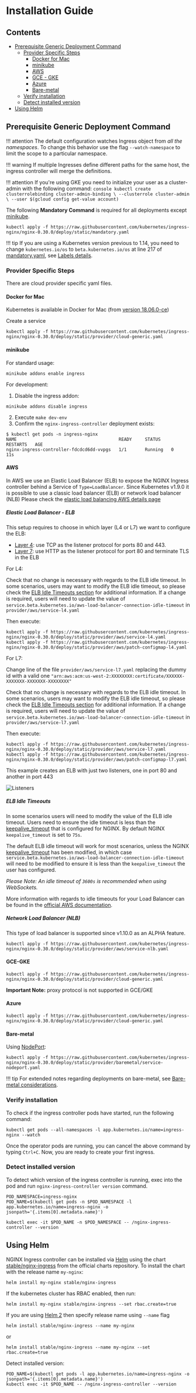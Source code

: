 # Installation Guide

## Contents

- [Prerequisite Generic Deployment Command](#prerequisite-generic-deployment-command)
  - [Provider Specific Steps](#provider-specific-steps)
    - [Docker for Mac](#docker-for-mac)
    - [minikube](#minikube)
    - [AWS](#aws)
    - [GCE - GKE](#gce-gke)
    - [Azure](#azure)
    - [Bare-metal](#bare-metal)
  - [Verify installation](#verify-installation)
  - [Detect installed version](#detect-installed-version)
- [Using Helm](#using-helm)

## Prerequisite Generic Deployment Command

!!! attention
    The default configuration watches Ingress object from *all the namespaces*.
    To change this behavior use the flag `--watch-namespace` to limit the scope to a particular namespace.

!!! warning
    If multiple Ingresses define different paths for the same host, the ingress controller will merge the definitions.

!!! attention
    If you're using GKE you need to initialize your user as a cluster-admin with the following command:
    ```console
    kubectl create clusterrolebinding cluster-admin-binding \
      --clusterrole cluster-admin \
      --user $(gcloud config get-value account)
    ```

The following **Mandatory Command** is required for all deployments except [minikube](#minikube).

```console
kubectl apply -f https://raw.githubusercontent.com/kubernetes/ingress-nginx/nginx-0.30.0/deploy/static/mandatory.yaml
```

!!! tip
    If you are using a Kubernetes version previous to 1.14, you need to change `kubernetes.io/os` to `beta.kubernetes.io/os` at line 217 of [mandatory.yaml](https://github.com/kubernetes/ingress-nginx/blob/master/deploy/static/mandatory.yaml#L217), see [Labels details](https://kubernetes.io/docs/reference/kubernetes-api/labels-annotations-taints/).

### Provider Specific Steps

There are cloud provider specific yaml files.

#### Docker for Mac

Kubernetes is available in Docker for Mac (from [version 18.06.0-ce](https://docs.docker.com/docker-for-mac/release-notes/#stable-releases-of-2018))

[enable]: https://docs.docker.com/docker-for-mac/#kubernetes

Create a service

```console
kubectl apply -f https://raw.githubusercontent.com/kubernetes/ingress-nginx/nginx-0.30.0/deploy/static/provider/cloud-generic.yaml
```

#### minikube

For standard usage:

```console
minikube addons enable ingress
```

For development:

1. Disable the ingress addon:

```console
minikube addons disable ingress
```

2. Execute `make dev-env`
3. Confirm the `nginx-ingress-controller` deployment exists:

```console
$ kubectl get pods -n ingress-nginx
NAME                                       READY     STATUS    RESTARTS   AGE
nginx-ingress-controller-fdcdcd6dd-vvpgs   1/1       Running   0          11s
```

#### AWS

In AWS we use an Elastic Load Balancer (ELB) to expose the NGINX Ingress controller behind a Service of `Type=LoadBalancer`.
Since Kubernetes v1.9.0 it is possible to use a classic load balancer (ELB) or network load balancer (NLB)
Please check the [elastic load balancing AWS details page](https://aws.amazon.com/elasticloadbalancing/details/)

##### Elastic Load Balancer - ELB

This setup requires to choose in which layer (L4 or L7) we want to configure the ELB:

- [Layer 4](https://en.wikipedia.org/wiki/OSI_model#Layer_4:_Transport_Layer): use TCP as the listener protocol for ports 80 and 443.
- [Layer 7](https://en.wikipedia.org/wiki/OSI_model#Layer_7:_Application_Layer): use HTTP as the listener protocol for port 80 and terminate TLS in the ELB

For L4:

Check that no change is necessary with regards to the ELB idle timeout. In some scenarios, users may want to modify the ELB idle timeout, so please check the [ELB Idle Timeouts section](#elb-idle-timeouts) for additional information. If a change is required, users will need to update the value of `service.beta.kubernetes.io/aws-load-balancer-connection-idle-timeout` in `provider/aws/service-l4.yaml`

Then execute:

```console
kubectl apply -f https://raw.githubusercontent.com/kubernetes/ingress-nginx/nginx-0.30.0/deploy/static/provider/aws/service-l4.yaml
kubectl apply -f https://raw.githubusercontent.com/kubernetes/ingress-nginx/nginx-0.30.0/deploy/static/provider/aws/patch-configmap-l4.yaml
```

For L7:

Change line of the file `provider/aws/service-l7.yaml` replacing the dummy id with a valid one `"arn:aws:acm:us-west-2:XXXXXXXX:certificate/XXXXXX-XXXXXXX-XXXXXXX-XXXXXXXX"`

Check that no change is necessary with regards to the ELB idle timeout. In some scenarios, users may want to modify the ELB idle timeout, so please check the [ELB Idle Timeouts section](#elb-idle-timeouts) for additional information. If a change is required, users will need to update the value of `service.beta.kubernetes.io/aws-load-balancer-connection-idle-timeout` in `provider/aws/service-l7.yaml`

Then execute:

```console
kubectl apply -f https://raw.githubusercontent.com/kubernetes/ingress-nginx/nginx-0.30.0/deploy/static/provider/aws/service-l7.yaml
kubectl apply -f https://raw.githubusercontent.com/kubernetes/ingress-nginx/nginx-0.30.0/deploy/static/provider/aws/patch-configmap-l7.yaml
```

This example creates an ELB with just two listeners, one in port 80 and another in port 443

![Listeners](../images/elb-l7-listener.png)

##### ELB Idle Timeouts
In some scenarios users will need to modify the value of the ELB idle timeout. Users need to ensure the idle timeout is less than the [keepalive_timeout](http://nginx.org/en/docs/http/ngx_http_core_module.html#keepalive_timeout) that is configured for NGINX. By default NGINX `keepalive_timeout` is set to `75s`.

The default ELB idle timeout will work for most scenarios, unless the NGINX [keepalive_timeout](http://nginx.org/en/docs/http/ngx_http_core_module.html#keepalive_timeout) has been modified, in which case `service.beta.kubernetes.io/aws-load-balancer-connection-idle-timeout` will need to be modified to ensure it is less than the `keepalive_timeout` the user has configured.

_Please Note: An idle timeout of `3600s` is recommended when using WebSockets._

More information with regards to idle timeouts for your Load Balancer can be found in the [official AWS documentation](https://docs.aws.amazon.com/elasticloadbalancing/latest/classic/config-idle-timeout.html).

##### Network Load Balancer (NLB)

This type of load balancer is supported since v1.10.0 as an ALPHA feature.

```console
kubectl apply -f https://raw.githubusercontent.com/kubernetes/ingress-nginx/nginx-0.30.0/deploy/static/provider/aws/service-nlb.yaml
```

#### GCE-GKE

```console
kubectl apply -f https://raw.githubusercontent.com/kubernetes/ingress-nginx/nginx-0.30.0/deploy/static/provider/cloud-generic.yaml
```

**Important Note:** proxy protocol is not supported in GCE/GKE

#### Azure

```console
kubectl apply -f https://raw.githubusercontent.com/kubernetes/ingress-nginx/nginx-0.30.0/deploy/static/provider/cloud-generic.yaml
```

#### Bare-metal

Using [NodePort](https://kubernetes.io/docs/concepts/services-networking/service/#type-nodeport):

```console
kubectl apply -f https://raw.githubusercontent.com/kubernetes/ingress-nginx/nginx-0.30.0/deploy/static/provider/baremetal/service-nodeport.yaml
```

!!! tip
    For extended notes regarding deployments on bare-metal, see [Bare-metal considerations](./baremetal.md).

### Verify installation

To check if the ingress controller pods have started, run the following command:

```console
kubectl get pods --all-namespaces -l app.kubernetes.io/name=ingress-nginx --watch
```

Once the operator pods are running, you can cancel the above command by typing `Ctrl+C`.
Now, you are ready to create your first ingress.

### Detect installed version

To detect which version of the ingress controller is running, exec into the pod and run `nginx-ingress-controller version` command.

```console
POD_NAMESPACE=ingress-nginx
POD_NAME=$(kubectl get pods -n $POD_NAMESPACE -l app.kubernetes.io/name=ingress-nginx -o jsonpath='{.items[0].metadata.name}')

kubectl exec -it $POD_NAME -n $POD_NAMESPACE -- /nginx-ingress-controller --version
```

## Using Helm

NGINX Ingress controller can be installed via [Helm](https://helm.sh/) using the chart [stable/nginx-ingress](https://github.com/kubernetes/charts/tree/master/stable/nginx-ingress) from the official charts repository.
To install the chart with the release name `my-nginx`:

```console
helm install my-nginx stable/nginx-ingress
```

If the kubernetes cluster has RBAC enabled, then run:

```console
helm install my-nginx stable/nginx-ingress --set rbac.create=true
```

If you are using [Helm 2](https://v2.helm.sh/) then specify release name using `--name` flag

```console
helm install stable/nginx-ingress --name my-nginx
```
or
```console
helm install stable/nginx-ingress --name my-nginx --set rbac.create=true
```

Detect installed version:

```console
POD_NAME=$(kubectl get pods -l app.kubernetes.io/name=ingress-nginx -o jsonpath='{.items[0].metadata.name}')
kubectl exec -it $POD_NAME -- /nginx-ingress-controller --version
```
